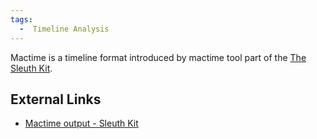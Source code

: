 ```yaml
---
tags:
  -  Timeline Analysis
---
```

Mactime is a timeline format introduced by mactime tool part of the
[The Sleuth Kit](the_sleuth_kit.md).

## External Links

* [Mactime output - Sleuth Kit](http://wiki.sleuthkit.org/index.php?title=Mactime_output)
